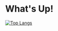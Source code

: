 # What's Up!

[![Top Langs](https://github-readme-stats.vercel.app/api/top-langs/?username=Sna1lLord)](https://github.com/anuraghazra/github-readme-stats)

